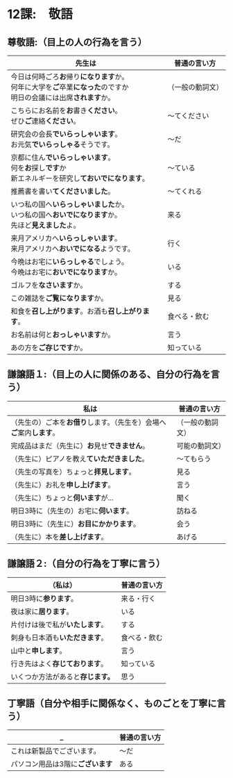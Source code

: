 # 12課:　敬語

## 尊敬語:（目上の人の行為を言う）

先生は | 普通の言い方
--- | ---
今日は何時ごろ**お**帰り**になります**か。<br>何年に大学を**ご**卒業**になった**のですか<br>明日の会議には出席**されます**か。 | （一般の動詞文）
こちらにお名前を**お**書き**ください**。<br>ぜひ**ご**連絡**ください**。 | ～てください
研究会の会長**でいらっしゃいます**。<br>お元気**でいらっしゃる**そうです。 | ～だ
京都に住ん**でいらっしゃいます**。<br>何を**お**探し**です**か<br>新エネルギーを研究し**ておいでになります**。 | ～ている
推薦書を書い**てくださいました**。 | ～てくれる
いつ私の国へ**いらっしゃいました**か。<br>いつ私の国へ**おいでになります**か。<br>先ほど**見えました**よ。 | 来る
来月アメリカへ**いらっしゃいます**。<br>来月アメリカへ**おいでになる**ようです。| 行く
今晩はお宅に**いらっしゃる**でしょう。<br>今晩はお宅に**おいでになります**か。 | いる
ゴルフを**なさいます**か。| する
この雑誌を**ご覧になります**か。 | 見る
和食を**召し上がります**。お酒も**召し上がります**。 | 食べる・飲む
お名前は何と**おっしゃいます**か。 | 言う
あの方を**ご存じです**か。 | 知っている


## 謙譲語１:（目上の人に関係のある、自分の行為を言う）

私は | 普通の言い方
--- | ---
（先生の）ご本を**お借り**します。（先生を）会場へ**ご**案内**します**。 | （一般の動詞文）
完成品はまだ（先生に）**お**見せ**できません**。 | 可能の動詞文）
（先生に）ピアノを教え**ていただきました**。 | ～てもらう
（先生の写真を）ちょっと**拝見します**。 | 見る
（先生に）お礼を**申し上げます**。 | 言う
（先生に）ちょっと**伺います**が... | 聞く
明日3時に（先生の）お宅に**伺います**。 | 訪ねる
明日3時に（先生に）**お目にかかります**。 | 会う
（先生に）本を**差し上げます**。 |  あげる


## 謙譲語２:（自分の行為を丁寧に言う）

（私は） | 普通の言い方
--- | ---
明日3時に**参ります**。 | 来る・行く
夜は家に**居ります**。 | いる
片付けは後で私が**いたします**。 | する
刺身も日本酒も**いただきます**。 | 食べる・飲む
山中と**申します**。 | 言う
行き先はよく**存じております**。 | 知っている
いくつか方法があると**存じます。** | 思う

## 丁寧語（自分や相手に関係なく、ものごとを丁寧に言う）

_ | 普通の言い方
 --- | --- 
 これは新製品でございます。 | ～だ
 パソコン用品は3階に**ございます** | ある